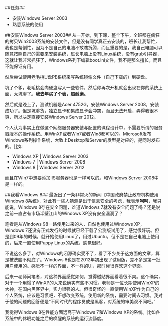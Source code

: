 ##任务##
- 安装Windows Server 2003
- 熟悉系统的使用

##安装Windows Server 2003##
从一开始，到下课，整个下午，全班都在疯狂的拷贝Win2003系统的安装文件，但是没有同学真正去安装的，班长让我帮忙，我也是帮倒忙，因为不是自己的电脑不敢瞎折腾，而且重要的是，我自己电脑可以随意按照自己的需要来安装系统，班长电脑上没有Linux系统，没有grub引导器，这就让我非常抓狂了，Windows系列下编辑boot.ini文件，我不是那么擅长，而且不能保证有用。

然后尝试使用老毛桃U盘PE系统来写系统镜像文件（自己下载的）到硬盘。

坑了个爹，老毛桃会向硬盘写入一些软件，然后你再次开机就会出现在你的系统上面，太坑爹了。**我去年买了个表，超耐磨。**

然后就是晚上了，测试机器是Acer 4752G，安装Windows Server 2008，安装成功了。但是坑爹货，独立显卡和集成显卡会冲突，而且无法开启，弄得我很不爽，所以决定直接安装Windows Server 2012。

个人认为事实上在做这个网络服务器安装与配置的课程设计中，不需要所谓的服务器版本的操作系统。用WinXP或者Win7或者Win8都可以的。Microsoft发布Windows系列操作系统，大致上Desktop和Server的发型是对应的，是同时发布的。比如

- Windows XP | Windows Server 2003
- Windows 7  | Windows Server 2008
- Windows 8  | Windows Server 2012

而且在Win7中想要添加IIS服务器也是一样可以的。和Windows Server 2008中是一样的。

##我看Windows 8##
最近出了一条非常火的新闻《中国政府禁止政府机构使用Windows 8系统》，对此有一些人猜测是出于信息安全的考虑，我表示**呵呵**，我只能说，Windows 8存在安全问题，难道Windows 7就没有安全问题了吗？还是说之前一直占有市场半壁江山的Windows XP没有安全漏洞了？

笔者是从Windows 98一路使用过来的人，自然也使用过Windows XP，Windows 7还没有正式发行的时候就已经下载了公测版试用了，感觉很好玩。但是到09年的时候，就开始使用Linux了，用过Ubuntu，但不是在自己电脑上使用的，后来一直使用Puppy Linux的系统，感觉很好。

不说这么多了，对Windows的闭源确实受不了，看了不少关于这方面的文章，算是被洗脑不彻底了。Windows 8也是在2012年初出现了试用版，差不多是第一批用户使用的。感觉不一样的界面，不一样的UI，那时候很喜欢这个界面。

后来一老师问笔者，对这种界面感觉如何，觉得磁贴界面看着很不爽。这个确实，对于一个用惯了WinXP的人来说确实有些不习惯。老师是一位长期使用WinXP的大神，在国内黑客界中，实力很强的人。但很奇怪的一直使用WinXP作为自己的个人系统，应该是习惯吧，不想改变系统，使用新的系统，需要时间去习惯。我对于他的问题的回答便是“不同时代的程序员或是黑客，对系统的审美观不同吧。”

我觉得Windows 8在性能方面远高于Windows 7和Windows XP的系统。比如各系统中的休眠功能之后的唤醒的系统的运行流畅度。


